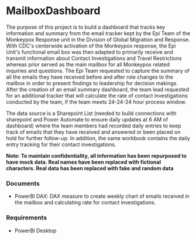 # MailboxDashboard
The purpose of this project is to build a dashboard that tracks key information and summary from the email tracker kept by the Epi Team of the Monkeypox Response unit in the Division of Global Migration and Response. With CDC's centerwide activation of the Monkeypox response, the Epi Unit's functional email box was then adapted to primarily receive and transmit information about Contact Investigations and Travel Restrictions whereas prior served as the main mailbox for all Monkeypox related inquiries and questions. 
The Epi Team requested to capture the summary of all the emails they have received before and after role changes to the mailbox in order to present findings to leadership for decision makings. After the creation of an email summary dashboard, the team lead requested for an additional tracker that will calculate the rate of contact investigations conducted by the team, if the team meets 24-24-24 hour process window. 

The data source is a Sharepoint List (needed to build connections with sharepoint and Power Automate to ensure daily updates at 6 AM of dashboard) where the team members had recorded daily entries to keep track of emails that they have received and answered or been placed on hold for further follow-up. In addition, the same workbook contains the daily entry tracking for their contact investigations. 

**Note: To maintain confidentiality, all information has been repurposed to have mock data. Real names have been replaced with fictional characters. Real data has been replaced with fake and random data**

### Documents
* PowerBI DAX: DAX measure to create weekly chart of emails received in the mailbox and calculating rate for contact investigations. 

### Requirements 
* PowerBI Desktop
